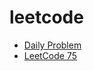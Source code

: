 # leetcode

- [Daily Problem](https://leetcode.com/problemset/all/)
- [LeetCode 75](https://leetcode.com/studyplan/leetcode-75/)